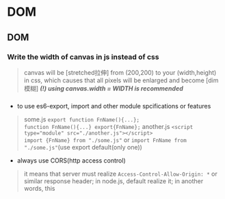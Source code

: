 # DOM

## DOM

### Write the width of canvas in js instead of css

> canvas will be [stretched拉伸] from (200,200) to your (width,height) in css, which causes that all pixels will be enlarged and become [dim模糊]
***(!) using canvas.width = WIDTH is recommended***

### <script type="module" src="./some.js"></script>

* to use es6-export, import and other module spcifications or features

> some.js `export function FnName(){...};`<br>`function FnName(){...} export{FnName};`
> another.js `<script type="module" src="./another.js"></script>`<br>`import {FnName} from "./some.js"`
> or `import FnName from "./some.js"`(use export default(only one))

* always use CORS(http access control)

> it means that server must realize `Access-Control-Allow-Origin: *` or similar response header;
> in node.js, default realize it;
> in another words, this <script> tab will not be passed in no server-side website;

### All expression should be end with semicolon(;)

> Although js expressions are not required to end with ";", some errors would happen since that;
> eg.`var o = {}
(function(){
	console.log(typeof o);
})();`
> the two exps would be explained to one exp, which causes function exp fail;

## ES6

### String Template
* [MDN](https://developer.mozilla.org/en-US/docs/Web/JavaScript/Reference/Template_literals)
```js
    let user = 'World';
    let strT = `Hello ${user}
    New Line`;
    console.warn(strT);
```
> it allows you write string in multi lines and use ${arg} to refer variables